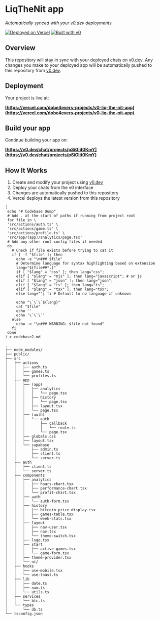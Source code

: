 # LiqTheNit app

*Automatically synced with your [v0.dev](https://v0.dev) deployments*

[![Deployed on Vercel](https://img.shields.io/badge/Deployed%20on-Vercel-black?style=for-the-badge&logo=vercel)](https://vercel.com/dobe4evers-projects/v0-liq-the-nit-app)
[![Built with v0](https://img.shields.io/badge/Built%20with-v0.dev-black?style=for-the-badge)](https://v0.dev/chat/projects/pSiGIit0KmY)

## Overview

This repository will stay in sync with your deployed chats on [v0.dev](https://v0.dev).
Any changes you make to your deployed app will be automatically pushed to this repository from [v0.dev](https://v0.dev).

## Deployment

Your project is live at:

**[https://vercel.com/dobe4evers-projects/v0-liq-the-nit-app](https://vercel.com/dobe4evers-projects/v0-liq-the-nit-app)**

## Build your app

Continue building your app on:

**[https://v0.dev/chat/projects/pSiGIit0KmY](https://v0.dev/chat/projects/pSiGIit0KmY)**

## How It Works

1. Create and modify your project using [v0.dev](https://v0.dev)
2. Deploy your chats from the v0 interface
3. Changes are automatically pushed to this repository
4. Vercel deploys the latest version from this repository

```
(
 echo "# Codebase Dump"
 # Add . at the start of paths if running from project root
 for file in \
 'src/actions/auth.ts' \
 'src/actions/game.ts' \
 'src/actions/profile.ts' \
 'src/app/(app)/analytics/page.tsx' 
 # Add any other root config files if needed
 do
   # Check if file exists before trying to cat it
   if [ -f "$file" ]; then
     echo -e "\n### $file"
     # Determine language for syntax highlighting based on extension
     lang="${file##*.}"
     if [ "$lang" = "css" ]; then lang="css";
     elif [ "$lang" = "mjs" ]; then lang="javascript"; # or js
     elif [ "$lang" = "json" ]; then lang="json";
     elif [ "$lang" = "ts" ]; then lang="ts";
     elif [ "$lang" = "tsx" ]; then lang="tsx";
     else lang=""; fi # Default to no language if unknown
 
     echo "\`\`\`${lang}"
     cat "$file"
     echo ''
     echo '\`\`\`'
   else
     echo -e "\n### WARNING: $file not found"
   fi
 done
) > codebase2.md

```

```
.
├── node_modules/
├── public/
├── src
│   ├── actions
│   │   ├── auth.ts
│   │   ├── games.ts
│   │   └── profiles.ts
│   ├── app
│   │   ├── (app)
│   │   │   ├── analytics
│   │   │   │   └── page.tsx
│   │   │   ├── history
│   │   │   │   └── page.tsx
│   │   │   ├── layout.tsx
│   │   │   └── page.tsx
│   │   ├── (auth)
│   │   │   └── auth
│   │   │       ├── callback
│   │   │       │   └── route.ts
│   │   │       └── page.tsx
│   │   ├── globals.css
│   │   ├── layout.tsx
│   │   └── supabase
│   │       ├── admin.ts
│   │       ├── client.ts
│   │       └── server.ts
│   ├── auth
│   │   ├── client.ts
│   │   └── server.ts
│   ├── components
│   │   ├── analytics
│   │   │   ├── hours-chart.tsx
│   │   │   ├── performance-chart.tsx
│   │   │   └── profit-chart.tsx
│   │   ├── auth
│   │   │   └── auth-form.tsx
│   │   ├── history
│   │   │   ├── bitcoin-price-display.tsx
│   │   │   ├── games-table.tsx
│   │   │   └── week-stats.tsx
│   │   ├── layout
│   │   │   ├── nav-user.tsx
│   │   │   ├── nav.tsx
│   │   │   └── theme-switch.tsx
│   │   ├── logo.tsx
│   │   ├── start
│   │   │   ├── active-games.tsx
│   │   │   └── game-form.tsx
│   │   ├── theme-provider.tsx
│   │   └── ui/
│   ├── hooks
│   │   ├── use-mobile.tsx
│   │   └── use-toast.ts
│   ├── lib
│   │   ├── date.ts
│   │   ├── num.ts
│   │   └── utils.ts
│   ├── services
│   │   └── btc.ts
│   └── types
│       └── db.ts
└── tsconfig.json
```